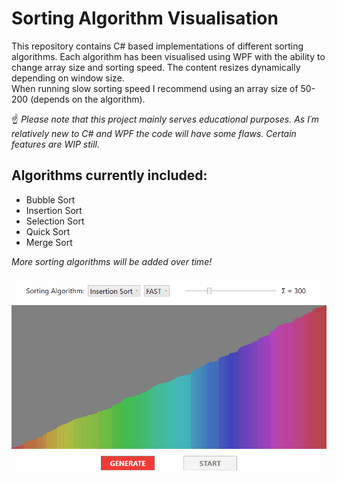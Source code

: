 # Sorting Algorithm Visualisation
This repository contains C# based implementations of different sorting algorithms. Each algorithm has been visualised using WPF with the ability to change array size and sorting speed. The content resizes dynamically depending on window size.\
When running slow sorting speed I recommend using an array size of 50-200 (depends on the algorithm).


☝ *Please note that this project mainly serves educational purposes. As I´m relatively new to C# and WPF the code will have some flaws. Certain features are WIP still.*

## Algorithms currently included:

* Bubble Sort
* Insertion Sort
* Selection Sort
* Quick Sort
* Merge Sort

*More sorting algorithms will be added over time!*\
\
![Example Gif](/Images/SortingVisualiser.gif)

